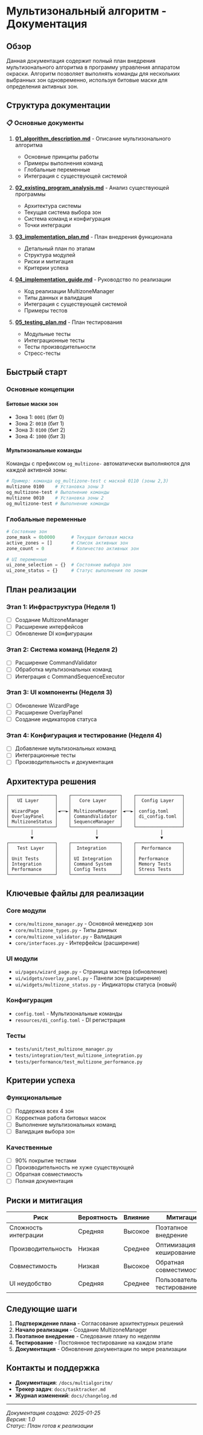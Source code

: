 # Мультизональный алгоритм - Документация

## Обзор

Данная документация содержит полный план внедрения мультизонального алгоритма в программу управления аппаратом окраски. Алгоритм позволяет выполнять команды для нескольких выбранных зон одновременно, используя битовые маски для определения активных зон.

## Структура документации

### 📋 Основные документы

1. **[01_algorithm_description.md](01_algorithm_description.md)** - Описание мультизонального алгоритма
   - Основные принципы работы
   - Примеры выполнения команд
   - Глобальные переменные
   - Интеграция с существующей системой

2. **[02_existing_program_analysis.md](02_existing_program_analysis.md)** - Анализ существующей программы
   - Архитектура системы
   - Текущая система выбора зон
   - Система команд и конфигурация
   - Точки интеграции

3. **[03_implementation_plan.md](03_implementation_plan.md)** - План внедрения функционала
   - Детальный план по этапам
   - Структура модулей
   - Риски и митигация
   - Критерии успеха

4. **[04_implementation_guide.md](04_implementation_guide.md)** - Руководство по реализации
   - Код реализации MultizoneManager
   - Типы данных и валидация
   - Интеграция с существующей системой
   - Примеры тестов

5. **[05_testing_plan.md](05_testing_plan.md)** - План тестирования
   - Модульные тесты
   - Интеграционные тесты
   - Тесты производительности
   - Стресс-тесты

## Быстрый старт

### Основные концепции

#### Битовые маски зон
- Зона 1: `0001` (бит 0)
- Зона 2: `0010` (бит 1)
- Зона 3: `0100` (бит 2)
- Зона 4: `1000` (бит 3)

#### Мультизональные команды
Команды с префиксом `og_multizone-` автоматически выполняются для каждой активной зоны:

```bash
# Пример: команда og_multizone-test с маской 0110 (зоны 2,3)
multizone 0100    # Установка зоны 3
og_multizone-test # Выполнение команды
multizone 0010    # Установка зоны 2
og_multizone-test # Выполнение команды
```

### Глобальные переменные

```python
# Состояние зон
zone_mask = 0b0000      # Текущая битовая маска
active_zones = []       # Список активных зон
zone_count = 0          # Количество активных зон

# UI переменные
ui_zone_selection = {}  # Состояние выбора зон
ui_zone_status = {}     # Статус выполнения по зонам
```

## План реализации

### Этап 1: Инфраструктура (Неделя 1)
- [ ] Создание MultizoneManager
- [ ] Расширение интерфейсов
- [ ] Обновление DI конфигурации

### Этап 2: Система команд (Неделя 2)
- [ ] Расширение CommandValidator
- [ ] Обработка мультизональных команд
- [ ] Интеграция с CommandSequenceExecutor

### Этап 3: UI компоненты (Неделя 3)
- [ ] Обновление WizardPage
- [ ] Расширение OverlayPanel
- [ ] Создание индикаторов статуса

### Этап 4: Конфигурация и тестирование (Неделя 4)
- [ ] Добавление мультизональных команд
- [ ] Интеграционные тесты
- [ ] Производительность и документация

## Архитектура решения

```
┌─────────────────┐    ┌──────────────────┐    ┌─────────────────┐
│   UI Layer      │    │   Core Layer     │    │  Config Layer   │
│                 │    │                  │    │                 │
│ WizardPage      │◄──►│ MultizoneManager │◄──►│ config.toml     │
│ OverlayPanel    │    │ CommandValidator │    │ di_config.toml  │
│ MultizoneStatus │    │ SequenceManager  │    │                 │
└─────────────────┘    └──────────────────┘    └─────────────────┘
         │                       │                       │
         ▼                       ▼                       ▼
┌─────────────────┐    ┌──────────────────┐    ┌─────────────────┐
│   Test Layer    │    │  Integration     │    │  Performance    │
│                 │    │                  │    │                 │
│ Unit Tests      │    │ UI Integration   │    │ Performance     │
│ Integration     │    │ Command System   │    │ Memory Tests    │
│ Performance     │    │ Config Tests     │    │ Stress Tests    │
└─────────────────┘    └──────────────────┘    └─────────────────┘
```

## Ключевые файлы для реализации

### Core модули
- `core/multizone_manager.py` - Основной менеджер зон
- `core/multizone_types.py` - Типы данных
- `core/multizone_validator.py` - Валидация
- `core/interfaces.py` - Интерфейсы (расширение)

### UI модули
- `ui/pages/wizard_page.py` - Страница мастера (обновление)
- `ui/widgets/overlay_panel.py` - Панели зон (расширение)
- `ui/widgets/multizone_status.py` - Индикаторы статуса (новый)

### Конфигурация
- `config.toml` - Мультизональные команды
- `resources/di_config.toml` - DI регистрация

### Тесты
- `tests/unit/test_multizone_manager.py`
- `tests/integration/test_multizone_integration.py`
- `tests/performance/test_multizone_performance.py`

## Критерии успеха

### Функциональные
- [ ] Поддержка всех 4 зон
- [ ] Корректная работа битовых масок
- [ ] Выполнение мультизональных команд
- [ ] Валидация выбора зон

### Качественные
- [ ] 90% покрытие тестами
- [ ] Производительность не хуже существующей
- [ ] Обратная совместимость
- [ ] Полная документация

## Риски и митигация

| Риск | Вероятность | Влияние | Митигация |
|------|-------------|---------|-----------|
| Сложность интеграции | Средняя | Высокое | Поэтапное внедрение |
| Производительность | Низкая | Среднее | Оптимизация и кеширование |
| Совместимость | Низкая | Высокое | Обратная совместимость |
| UI неудобство | Средняя | Среднее | Пользовательское тестирование |

## Следующие шаги

1. **Подтверждение плана** - Согласование архитектурных решений
2. **Начало реализации** - Создание MultizoneManager
3. **Поэтапное внедрение** - Следование плану по неделям
4. **Тестирование** - Постоянное тестирование на каждом этапе
5. **Документация** - Обновление документации по мере реализации

## Контакты и поддержка

- **Документация**: `/docs/multialgoritm/`
- **Трекер задач**: `docs/tasktracker.md`
- **Журнал изменений**: `docs/changelog.md`

---

*Документация создана: 2025-01-25*  
*Версия: 1.0*  
*Статус: План готов к реализации*
